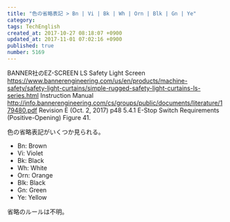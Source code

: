```yaml
---
title: "色の省略表記 > Bn | Vi | Bk | Wh | Orn | Blk | Gn | Ye"
category: 
tags: TechEnglish
created_at: 2017-10-27 08:18:07 +0900
updated_at: 2017-11-01 07:02:16 +0900
published: true
number: 5169
---
```


BANNER社のEZ-SCREEN LS Safety Light Screen
https://www.bannerengineering.com/us/en/products/machine-safety/safety-light-curtains/simple-rugged-safety-light-curtains-ls-series.html
Instruction Manual
http://info.bannerengineering.com/cs/groups/public/documents/literature/179480.pdf
Revision E (Oct. 2, 2017)
p48
5.4.1 E-Stop Switch Requirements (Positive-Opening)
Figure 41.

色の省略表記がいくつか見られる。

- Bn: Brown
- Vi: Violet
- Bk: Black
- Wh: White
- Orn: Orange
- Blk: Black
- Gn: Green
- Ye: Yellow

省略のルールは不明。

